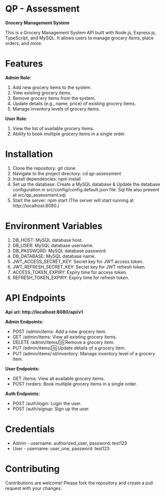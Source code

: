 # QP - Assessment 
<b> Grocery Management System </b>

This is a Grocery Management System API built with Node.js, Express.js, TypeScript, and MySQL. It allows users to manage grocery items, place orders, and more.

# Features
<b> Admin Role: </b>

1. Add new grocery items to the system.
2. View existing grocery items.
3. Remove grocery items from the system.
4. Update details (e.g., name, price) of existing grocery items.
5. Manage inventory levels of grocery items.

<b> User Role: </b>

1. View the list of available grocery items.
2. Ability to book multiple grocery items in a single order.

# Installation
1. Clone the repository: git clone <repository-url>
2. Navigate to the project directory: cd qp-assessment
3. Install dependencies: npm install
4. Set up the database: Create a MySQL database & Update the database configuration in src/config/config.default.json file. Sql file also present at src/qp_assessment.sql.
5. Start the server: npm start (The server will start running at http://localhost:8080.)

# Environment Variables
1. DB_HOST: MySQL database host.
2. DB_USER: MySQL database username.
3. DB_PASSWORD: MySQL database password.
4. DB_DATABASE: MySQL database name.
5. JWT_ACCESS_SECRET_KEY: Secret key for JWT access token.
6. JWT_REFRESH_SECRET_KEY: Secret key for JWT refresh token.
7. ACCESS_TOKEN_EXPIRY: Expiry time for access token.
8. REFRESH_TOKEN_EXPIRY: Expiry time for refresh token.

# API Endpoints 
<b> Api url: http://localhost:8080/api/v1 </b>

<b> Admin Endpoints: </b>

* POST /admin/items: Add a new grocery item.
* GET /admin/items: View all existing grocery items.
* DELETE /admin/items/:id: Remove a grocery item.
* PUT /admin/items/:id: Update details of a grocery item.
* PUT /admin/items/:id/inventory: Manage inventory level of a grocery item.

<b> User Endpoints: </b>

* GET /items: View all available grocery items.
* POST /orders: Book multiple grocery items in a single order.

<b> Auth Endpoints: </b>

* POST /auth/login: Login the user.
* POST /auth/signup: Sign up the user.

# Credentials
* Admin - username: authorized_user, password: test123
* User - username: user_one, password: test123

# Contributing
Contributions are welcome! Please fork the repository and create a pull request with your changes.